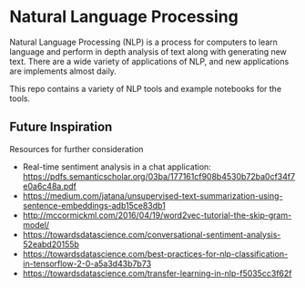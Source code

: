 # Natural Language Processing

Natural Language Processing (NLP) is a process for computers to learn language and perform in depth analysis of text along with generating new text. There are a wide variety of applications of NLP, and new applications are implements almost daily. 

This repo contains a variety of NLP tools and example notebooks for the tools. 



## Future Inspiration

Resources for further consideration
- Real-time sentiment analysis in a chat application: https://pdfs.semanticscholar.org/03ba/177161cf908b4530b72ba0cf34f7e0a6c48a.pdf
- https://medium.com/jatana/unsupervised-text-summarization-using-sentence-embeddings-adb15ce83db1
- http://mccormickml.com/2016/04/19/word2vec-tutorial-the-skip-gram-model/
- https://towardsdatascience.com/conversational-sentiment-analysis-52eabd20155b
- https://towardsdatascience.com/best-practices-for-nlp-classification-in-tensorflow-2-0-a5a3d43b7b73
- https://towardsdatascience.com/transfer-learning-in-nlp-f5035cc3f62f
